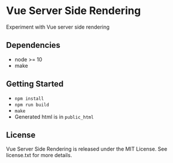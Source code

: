 # Vue Server Side Rendering

Experiment with Vue server side rendering

## Dependencies

* node >= 10
* make

## Getting Started

* `npm install`
* `npm run build`
* `make`
* Generated html is in `public_html`

## License

Vue Server Side Rendering is released under the MIT License. See license.txt for more details.